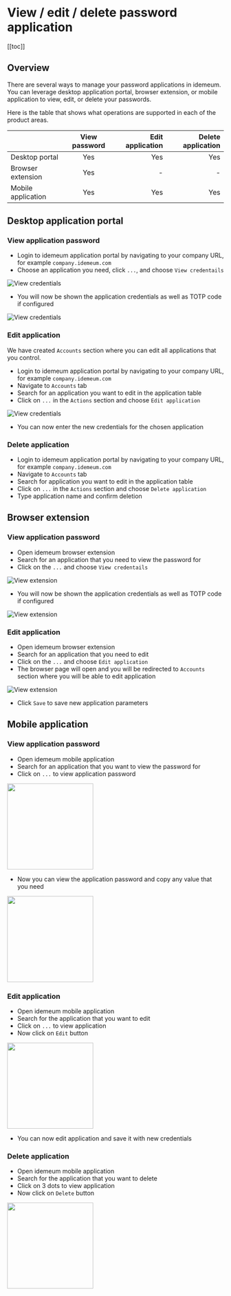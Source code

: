 # View / edit / delete password application

[[toc]]

## Overview
There are several ways to manage your password applications in idemeum. You can leverage desktop application portal, browser extension, or mobile application to view, edit, or delete your passwords. 

Here is the table that shows what operations are supported in each of the product areas. 

|                   | View password | Edit application  |Delete application  |
| ----------------- |:-------------:| -----------------:|-------------------:|
| Desktop portal    | Yes           | Yes               |Yes                 |
| Browser extension | Yes           |   -               |  -                 |
| Mobile application| Yes           | Yes               |                Yes |

## Desktop application portal

### View application password

* Login to idemeum application portal by navigating to your company URL, for example `company.idemeum.com`
* Choose an application you need, click `...`, and choose `View credentails`

![View credentials](./images/vault/view-credentials.png)

* You will now be shown the application credentials as well as TOTP code if configured

![View credentials](./images/vault/view-cred.png)

### Edit application

We have created `Accounts` section where you can edit all applications that you control. 

* Login to idemeum application portal by navigating to your company URL, for example `company.idemeum.com`
* Navigate to `Accounts` tab
* Search for an application you want to edit in the application table
* Click on `...` in the `Actions` section and choose `Edit application`

![View credentials](./images/vault/edit-application.png)

* You can now enter the new credentials for the chosen application

### Delete application

* Login to idemeum application portal by navigating to your company URL, for example `company.idemeum.com`
* Navigate to `Accounts` tab
* Search for application you want to edit in the application table
* Click on `...` in the `Actions` section and choose `Delete application`
* Type application name and confirm deletion

## Browser extension 

### View application password

* Open idemeum browser extension
* Search for an application that you need to view the password for
* Click on the `...` and choose `View credentails`

![View extension](./images/vault/extension-view.png)

* You will now be shown the application credentials as well as TOTP code if configured

![View extension](./images/vault/extension-visible.png)

### Edit application

* Open idemeum browser extension
* Search for an application that you need to edit
* Click on the `...` and choose `Edit application`
* The browser page will open and you will be redirected to `Accounts` section where you will be able to edit application

![View extension](./images/vault/extension-edit.png)

* Click `Save` to save new application parameters


## Mobile application

### View application password

* Open idemeum mobile application
* Search for an application that you want to view the password for
* Click on `...` to view application password

<img src="./images/vault/mobile-view.png" width="200">

* Now you can view the application password and copy any value that you need

<img src="./images/vault/mobile-copy.png" width="200">

### Edit application
* Open idemeum mobile application
* Search for the application that you want to edit
* Click on `...` to view application
* Now click on `Edit` button

<img src="./images/vault/mobile-edit.png" width="200">

* You can now edit application and save it with new credentials

### Delete application

* Open idemeum mobile application
* Search for the application that you want to delete
* Click on 3 dots to view application
* Now click on `Delete` button

<img src="./images/vault/delete-mobile.png" width="200">
